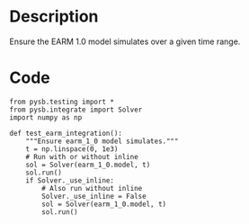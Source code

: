 # Description
Ensure the EARM 1.0 model simulates over a given time range.

# Code
```
from pysb.testing import *
from pysb.integrate import Solver
import numpy as np

def test_earm_integration():
    """Ensure earm_1_0 model simulates."""
    t = np.linspace(0, 1e3)
    # Run with or without inline
    sol = Solver(earm_1_0.model, t)
    sol.run()
    if Solver._use_inline:
        # Also run without inline
        Solver._use_inline = False
        sol = Solver(earm_1_0.model, t)
        sol.run()

```
